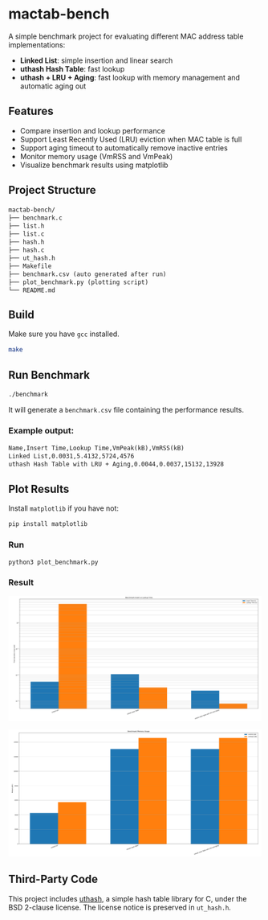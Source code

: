 # mactab-bench

A simple benchmark project for evaluating different MAC address table implementations:

- **Linked List**: simple insertion and linear search
- **uthash Hash Table**: fast lookup
- **uthash + LRU + Aging**: fast lookup with memory management and automatic aging out

## Features

- Compare insertion and lookup performance
- Support Least Recently Used (LRU) eviction when MAC table is full
- Support aging timeout to automatically remove inactive entries
- Monitor memory usage (VmRSS and VmPeak)
- Visualize benchmark results using matplotlib

## Project Structure

```
mactab-bench/
├── benchmark.c 
├── list.h
├── list.c
├── hash.h
├── hash.c
├── ut_hash.h
├── Makefile
├── benchmark.csv (auto generated after run)
├── plot_benchmark.py (plotting script)
└── README.md 
```


## Build

Make sure you have `gcc` installed.

```bash
make
```

## Run Benchmark
```bash
./benchmark
```
It will generate a `benchmark.csv` file containing the performance results.

### Example output:
```
Name,Insert Time,Lookup Time,VmPeak(kB),VmRSS(kB)
Linked List,0.0031,5.4132,5724,4576
uthash Hash Table with LRU + Aging,0.0044,0.0037,15132,13928
```

## Plot Results

Install `matplotlib` if you have not:
```bash
pip install matplotlib
```
### Run
```
python3 plot_benchmark.py
```
### Result

![alt text](time.png)

![alt text](memory.png)

## Third-Party Code

This project includes [uthash](https://troydhanson.github.io/uthash/), a simple hash table library for C, under the BSD 2-clause license. The license notice is preserved in `ut_hash.h`.